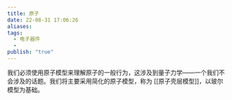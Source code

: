 ```yaml
---
title: 原子
date: 22-08-31 17:06:26
aliases: 
tags:
  - 电子器件
  - 
publish: "true"
---
```

 
我们必须使用原子模型来理解原子的一般行为，这涉及到量子力学——一个我们不会涉及的话题。我们将主要采用简化的原子模型，称为 [[原子壳层模型]]，以玻尔模型为基础。
